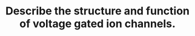 ---
title: "Describe the structure and function of voltage gated ion channels."
entityType: SAQ
exam: PEX
college: ANZCA
year: 2001
sitting: B
question: 5
passRate: 59
EC_expectedDomains:
- "This question asked for a description of both structure and function of voltage gated ion channels specifically. What was sought was evidence of comprehension of the basic functioning of voltage-gated channels. This included knowledge of their dependence on voltage changes for configurational changes, a resulting alteration in specific ion conductance, and awareness of the concept of channel activation and inactivation."
EC_extraCredit:
- "The inclusion of detail on the subunit components and gating mechanisms was variable, and was often restricted to sodium channels alone. Further marks were gained by relating this to specific roles in excitable membranes and organs. Again, quite a few candidates focused solely on sodium channels, but this was accepted if comprehension of the concepts of voltage-gated channels was displayed. Inclusion of details of other channels (e.g. potassium and calcium channels), however, scored additional marks. Some candidates included detail on modulation of receptor function over time, and changes in functioning with drugs/toxins, which gained extra marks."
EC_errorsCommon:
- "General information on ion channels which did not pertain to voltage gated ion channels did not score marks. Some candidates provided excessive detail at the expense of other areas. The answers to the 'function' component of the question were much more variable."
---